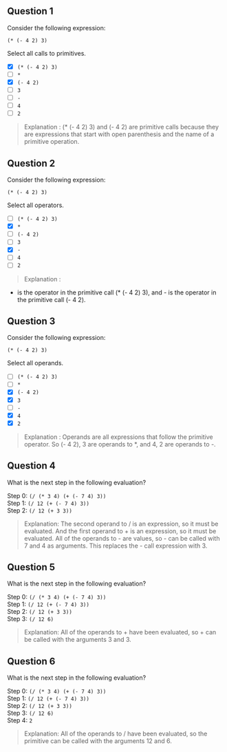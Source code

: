 ## Question 1

Consider the following expression:

```racket
(* (- 4 2) 3)
```

Select all calls to primitives.

- [x] `(* (- 4 2) 3)`
- [ ] `*`
- [x] `(- 4 2)`
- [ ] `3`
- [ ] `-`
- [ ] `4`
- [ ] `2`

> Explanation :
> (\* (- 4 2) 3) and (- 4 2) are primitive calls because they are expressions that start with open parenthesis and the name of a primitive operation.

## Question 2

Consider the following expression:

```racket
(* (- 4 2) 3)
```

Select all operators.

- [ ] `(* (- 4 2) 3)`
- [x] `*`
- [ ] `(- 4 2)`
- [ ] `3`
- [x] `-`
- [ ] `4`
- [ ] `2`

> Explanation :

- is the operator in the primitive call (\* (- 4 2) 3), and - is the operator in the primitive call (- 4 2).

## Question 3

Consider the following expression:

```racket
(* (- 4 2) 3)
```

Select all operands.

- [ ] `(* (- 4 2) 3)`
- [ ] `*`
- [x] `(- 4 2)`
- [x] `3`
- [ ] `-`
- [x] `4`
- [x] `2`

> Explanation :
> Operands are all expressions that follow the primitive operator. So (- 4 2), 3 are operands to \*, and 4, 2 are operands to -.

## Question 4

What is the next step in the following evaluation?

Step 0: `(/ (* 3 4) (+ (- 7 4) 3))`<br>
Step 1: `(/ 12 (+ (- 7 4) 3))`<br>
Step 2: `(/ 12 (+ 3 3))`<br>

> Explanation:
> The second operand to / is an expression, so it must be evaluated. And the first operand to + is an expression, so it must be evaluated. All of the operands to - are values, so - can be called with 7 and 4 as arguments. This replaces the - call expression with 3.

## Question 5

What is the next step in the following evaluation?

Step 0: `(/ (* 3 4) (+ (- 7 4) 3))`<br>
Step 1: `(/ 12 (+ (- 7 4) 3))`<br>
Step 2: `(/ 12 (+ 3 3))`<br>
Step 3: `(/ 12 6)`<br>

> Explanation:
> All of the operands to + have been evaluated, so + can be called with the arguments 3 and 3.

## Question 6

What is the next step in the following evaluation?

Step 0: `(/ (* 3 4) (+ (- 7 4) 3))` <br>
Step 1: `(/ 12 (+ (- 7 4) 3))` <br>
Step 2: `(/ 12 (+ 3 3))` <br>
Step 3: `(/ 12 6)` <br>
Step 4: `2` <br>

> Explanation: All of the operands to / have been evaluated, so the primitive can be called with the arguments 12 and 6.
